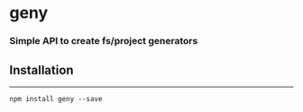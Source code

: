 # geny

### Simple API to create fs/project generators


## Installation
---------------

`npm install geny --save`

